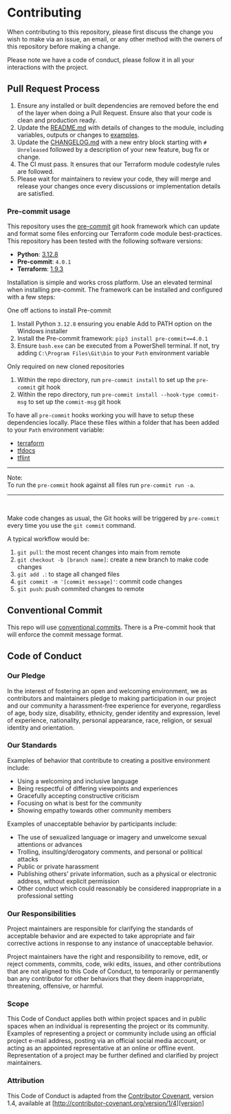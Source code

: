 # Contributing

When contributing to this repository, please first discuss the change you wish to make via an issue,
an email, or any other method with the owners of this repository before making a change.

Please note we have a code of conduct, please follow it in all your interactions with the project.

## Pull Request Process

1. Ensure any installed or built dependencies are removed before the end of the layer when doing a
   Pull Request. Ensure also that your code is clean and production ready.
2. Update the [README.md](./README.md) with details of changes to the module, including variables, outputs
   or changes to [examples](./examples).
3. Update the [CHANGELOG.md](./CHANGELOG.md) with a new entry block starting with `# Unreleased`
   followed by a description of your new feature, bug fix or change.
4. The CI must pass. It ensures that our Terraform module codestyle rules are followed.
5. Please wait for maintainers to review your code, they will merge and release your changes once every
   discussions or implementation details are satisfied.

### Pre-commit usage
This repository uses the [pre-commit](https://pre-commit.com/) git hook framework which can update and format some files enforcing our Terraform code module best-practices. This repository has been tested with the following software versions:
- **Python**: [3.12.8](https://www.python.org/downloads/release/python-3128/)
- **Pre-commit**: `4.0.1`
- **Terraform**: [1.9.3](https://releases.hashicorp.com/terraform/1.9.3/)

Installation is simple and works cross platform. Use an elevated terminal when installing pre-commit. The framework can be installed and configured with a few steps:

One off actions to install Pre-commit
1. Install Python `3.12.8` ensuring you enable Add to PATH option on the Windows installer
2. Install the Pre-commit framework:  `pip3 install pre-commit==4.0.1`
3. Ensure `bash.exe` can be executed from a PowerShell terminal. If not, try adding `C:\Program Files\Git\bin` to your `Path` environment variable

Only required on new cloned repositories
1. Within the repo directory, run `pre-commit install` to set up the `pre-commit` git hook
2. Within the repo directory, run `pre-commit install --hook-type commit-msg` to set up the `commit-msg` git hook

To have all `pre-commit` hooks working you will have to setup these dependencies locally. Place these files within a folder that has been added to your `Path` environment variable:
- [terraform](https://releases.hashicorp.com/terraform/1.9.3/)
- [tfdocs](https://github.com/terraform-docs/terraform-docs)
- [tflint](https://github.com/terraform-linters/tflint)

---
Note:
<br/>
To run the `pre-commit` hook against all files run `pre-commit run -a`.

---

<br/>

Make code changes as usual, the Git hooks will be triggered by `pre-commit` every time you use the `git commit` command.

A typical workflow would be:

1. `git pull`: the most recent changes into main from remote
2. `git checkout -b [branch name]`: create a new branch to make code changes
3. `git add .`: to stage all changed files
4. `git commit -m '[commit message]'`: commit code changes
5. `git push`: push commited changes to remote

## Conventional Commit
This repo will use [conventional commits](https://www.conventionalcommits.org/en/v1.0.0/). There is a Pre-commit hook that will enforce the commit message format.

## Code of Conduct

### Our Pledge

In the interest of fostering an open and welcoming environment, we as
contributors and maintainers pledge to making participation in our project and
our community a harassment-free experience for everyone, regardless of age, body
size, disability, ethnicity, gender identity and expression, level of experience,
nationality, personal appearance, race, religion, or sexual identity and
orientation.

### Our Standards

Examples of behavior that contribute to creating a positive environment
include:

* Using a welcoming and inclusive language
* Being respectful of differing viewpoints and experiences
* Gracefully accepting constructive criticism
* Focusing on what is best for the community
* Showing empathy towards other community members

Examples of unacceptable behavior by participants include:

* The use of sexualized language or imagery and unwelcome sexual attentions or
advances
* Trolling, insulting/derogatory comments, and personal or political attacks
* Public or private harassment
* Publishing others' private information, such as a physical or electronic
  address, without explicit permission
* Other conduct which could reasonably be considered inappropriate in a
  professional setting

### Our Responsibilities

Project maintainers are responsible for clarifying the standards of acceptable
behavior and are expected to take appropriate and fair corrective actions in
response to any instance of unacceptable behavior.

Project maintainers have the right and responsibility to remove, edit, or
reject comments, commits, code, wiki edits, issues, and other contributions
that are not aligned to this Code of Conduct, to temporarily or permanently
ban any contributor for other behaviors that they deem inappropriate,
threatening, offensive, or harmful.

### Scope

This Code of Conduct applies both within project spaces and in public spaces
when an individual is representing the project or its community. Examples of
representing a project or community include using an official project e-mail
address, posting via an official social media account, or acting as an appointed
representative at an online or offline event. Representation of a project may be
further defined and clarified by project maintainers.

### Attribution

This Code of Conduct is adapted from the [Contributor Covenant][homepage], version 1.4,
available at [http://contributor-covenant.org/version/1/4][version]

[homepage]: http://contributor-covenant.org
[version]: http://contributor-covenant.org/version/1/4/
